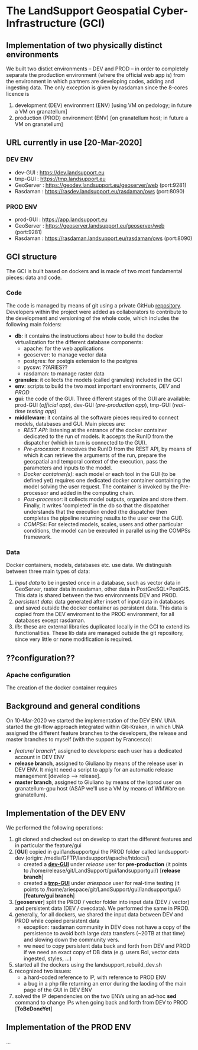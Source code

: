 # The LandSupport Geospatial Cyber-Infrastructure (GCI)

## Implementation of two physically distinct environments
We built two distict environments – DEV and PROD – in order to completely separate the production environment (where the official web app is) from the environment in which partners are developing codes, adding and ingesting data. The only exception is given by rasdaman since the 8-cores licence is 

1. development (DEV) environment (ENV) [using VM on pedology; in future a VM on granatellum]
2. production (PROD) environment (ENV) [on granatellum host; in future a VM on granatellum]

## URL currently in use [20-Mar-2020]
### DEV ENV
 - dev-GUI    : https://dev.landsupport.eu
 - tmp-GUI    : https://tmp.landsupport.eu
 - GeoServer  : https://geodev.landsupport.eu/geoserver/web (port:9281) 
 - Rasdaman   : https://rasdev.landsupport.eu/rasdaman/ows  (port:8090)

### PROD ENV
 - prod-GUI   : https://app.landsupport.eu
 - GeoServer  : https://geoserver.landsupport.eu/geoserver/web (port:9281)
 - Rasdaman   : https://rasdaman.landsupport.eu/rasdaman/ows   (port:8090)


## GCI structure
The GCI is built based on dockers and is made of two most fundamental pieces: data and code.

### Code
The code is managed by means of git using a private GitHub [repository](https://github.com/giulange/LandSupport). Developers within the project were added as collaborators to contribute to the development and versioning of the whole code, which includes the following main folders:
 - **db**: it contains the instructions about how to build the docker virtualization for the different database components:
    * apache: for the web applications
    * geoserver: to manage vector data
    * postgres: for postgis extension to the postgres
    * pycsw: ??ARIES??
    * rasdaman: to manage raster data
 - **granules**: it collects the models (called granules) included in the GCI
 - **env**: scripts to build the two most important environments, *DEV* and *PROD*
 - **gui**: the code of the GUI. Three different stages of the GUI are available: prod-GUI (_official app_), dev-GUI (_pre-production app_), tmp-GUI (_real-time testing app_)
 - **middleware**: it contains all the software pieces required to connect models, databases and GUI. Main pieces are:
    * *REST API*: listening at the entrance of the docker container dedicated to the run of models. It accepts the RunID from the dispatcher (which in turn is connected to the GUI).
    * *Pre-processor*: it receives the RunID from the REST API, by means of which it can retrieve the arguments of the run, prepare the geospatial and temporal context of the execution, pass the parameters and inputs to the model.
    * *Docker container(s)*: each model or each tool in the GUI (to be defined yet) requires one dedicated docker container containing the model solving the user request. The container is invoked by the Pre-processor and added in the computing chain.
    * *Post-processor*: it collects model outputs, organize and store them. Finally, it writes 'completed' in the db so that the dispatcher understands that the execution ended (the dispatcher then completes the pipeline returning results to the user over the GUI).
    * *COMPSs*: For selected models, scales, users and other particular conditions, the model can be executed in parallel using the COMPSs framework.

### Data
Docker containers, models, databases etc. use data. We distinguish between three main types of data:
 1. _input data_ to be ingested once in a database, such as vector data in GeoServer, raster data in rasdaman, other data in PostGreSQL+PostGIS. This data is shared between the two environments DEV and PROD.
 2. _persistent data_: data generated after insert of input data in databases and saved outside the docker container as persistent data. This data is copied from the DEV enviroment to the PROD environment, for all databases except rasdaman.
 3. _lib_: these are external libraries duplicated locally in the GCI to extend its functionalities. These lib data are managed outside the git repository, since very little or none modification is required.

## ??configuration??
### Apache configuration
The creation of the docker container requires 

## Background and general conditions
On 10-Mar-2020 we started the implementation of the DEV ENV.
UNA started the git-flow approach integrated within Git-Kraken, in which UNA assigned
the different feature branches to the developers, the release and master branches to myself (with the support by Francesco):
 - **feature/* branch**, assigned to developers: each user has a dedicated account in DEV ENV
 - **release branch**, assigned to Giuliano by means of the release user in DEV ENV. It might need a script to apply for an automatic release management [develop --> release].
 - **master branch**, assigned to Giuliano by means of the lsprod user on granatellum-gpu host (ASAP we'll use a VM by means of WMWare on granatellum).

## Implementation of the DEV ENV
We performed the following operations:
1. git cloned and checked out on develop to start the different features and in particular the feature/gui
2. [**GUI**] copied in gui/landsupportgui the PROD folder called landsupport-dev (origin: /media/GFTP/landsupport/apache/htdocs/)
   * created a [**dev-GUI**](https://dev.landsupport.eu) under _release_ user for __pre-production__ (it points to /home/release/git/LandSupport/gui/landsupportgui/) [**release branch**]
   * created a [**tmp-GUI**](https://tmp.landsupport.eu) under _ariespace_ user for real-time testing (it points to /home/ariespace/git/LandSupport/gui/landsupportgui/)  [**feature/gui branch**]
3. [**geoserver**] split the PROD / vector folder into input data (DEV / vector) and persistent data (DEV / ovecdata). We performed the same in PROD.
4. generally, for all dockers, we shared the input data between DEV and PROD while copied persistent data
   * exception: rasdaman community in DEV does not have a copy of the persistence to avoid both large data transfers (~20TB at that time) and slowing down the community vers.
   * we need to copy persistent data back and forth from DEV and PROD if we need an exact copy of DB data (e.g. users RoI, vector data ingested, styles, ...)
5. started all the dockers using the landsupport_rebuild_dev.sh
6. recognized two issues:
   * a hard-coded reference to IP, with reference to PROD ENV
   * a bug in a php file returning an error during the laoding of the main page of the GUI in DEV ENV
7. solved the IP dependencies on the two ENVs using an ad-hoc **sed** command to change IPs when going back and forth from DEV to PROD [__ToBeDoneYet__]

## Implementation of the PROD ENV
...




